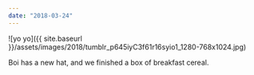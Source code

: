 ```yaml
---
date: "2018-03-24"
---
```


![yo yo]({{ site.baseurl }}/assets/images/2018/tumblr_p645iyC3f61r16syio1_1280-768x1024.jpg)

Boi has a new hat, and we finished a box of breakfast cereal.
